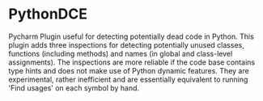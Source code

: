 # PythonDCE
Pycharm Plugin useful for detecting potentially dead code in Python. This plugin adds three inspections for detecting
potentially unused classes, functions (including methods) and names (in global and class-level assignments). 
The inspections are more reliable if the code base contains type hints and does not make use of Python dynamic features.
They are experimental, rather inefficient and are essentially equivalent to running 'Find usages' on each symbol by hand.